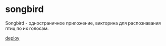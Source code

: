 # songbird

Songbird - одностраничное приложение, викторина для распознавания птиц по их голосам.

[deploy](https://burik84-songbird.netlify.app)

